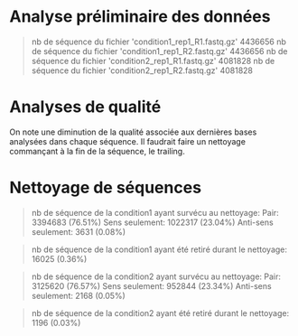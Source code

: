 # Analyse préliminaire des données
>nb de séquence du fichier 'condition1_rep1_R1.fastq.gz'
4436656
>nb de séquence du fichier 'condition1_rep1_R2.fastq.gz'
4436656
>nb de séquence du fichier 'condition2_rep1_R1.fastq.gz'
4081828
>nb de séquence du fichier 'condition2_rep1_R2.fastq.gz'
4081828

# Analyses de qualité
On note une diminution de la qualité associée aux dernières bases analysées dans chaque séquence.
Il faudrait faire un nettoyage commançant à la fin de la séquence, le trailing.

# Nettoyage de séquences
>nb de séquence de la condition1 ayant survécu au nettoyage:
Pair: 3394683 (76.51%)
Sens seulement: 1022317 (23.04%)
Anti-sens seulement: 3631 (0.08%)

>nb de séquence de la condition1 ayant été retiré durant le nettoyage:
16025 (0.36%)

>nb de séquence de la condition2 ayant survécu au nettoyage:
Pair: 3125620 (76.57%)
Sens seulement: 952844 (23.34%)
Anti-sens seulement: 2168 (0.05%)

>nb de séquence de la condition2 ayant été retiré durant le nettoyage:
1196 (0.03%)